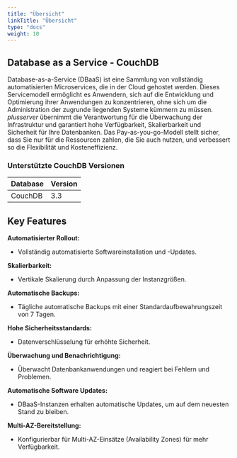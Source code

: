 ```yaml
---
title: "Übersicht"
linkTitle: "Übersicht"
type: "docs"
weight: 10
---
```


## Database as a Service - CouchDB

Database-as-a-Service (DBaaS) ist eine Sammlung von vollständig automatisierten Microservices, die in der Cloud gehostet werden. Dieses Servicemodell ermöglicht es Anwendern, sich auf die Entwicklung und Optimierung ihrer Anwendungen zu konzentrieren, ohne sich um die Administration der zugrunde liegenden Systeme  kümmern zu müssen. *plusserver* übernimmt die Verantwortung für die Überwachung der Infrastruktur und garantiert hohe Verfügbarkeit, Skalierbarkeit und Sicherheit für Ihre Datenbanken. Das Pay-as-you-go-Modell stellt sicher, dass Sie nur für die Ressourcen zahlen, die Sie auch nutzen, und verbessert so die Flexibilität und Kosteneffizienz.

### Unterstützte CouchDB Versionen
  
| Database  | Version |
|-----------|---------|
| CouchDB   | 3.3     |

## Key Features

**Automatisierter Rollout:**

- Vollständig automatisierte Softwareinstallation und -Updates.

**Skalierbarkeit:**

- Vertikale Skalierung durch Anpassung der Instanzgrößen.

**Automatische Backups:**

- Tägliche automatische Backups mit einer Standardaufbewahrungszeit von 7 Tagen.

**Hohe Sicherheitsstandards:**

- Datenverschlüsselung für erhöhte Sicherheit.

**Überwachung und Benachrichtigung:**

- Überwacht Datenbankanwendungen und reagiert bei Fehlern und Problemen.

**Automatische Software Updates:**

- DBaaS-Instanzen erhalten automatische Updates, um auf dem neuesten Stand zu bleiben.

**Multi-AZ-Bereitstellung:**

- Konfigurierbar für Multi-AZ-Einsätze (Availability Zones) für mehr Verfügbarkeit.
